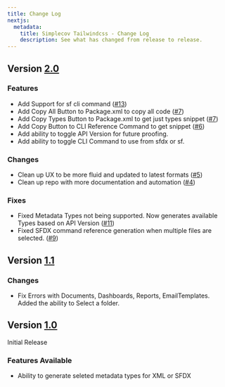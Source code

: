 ```yaml
---
title: Change Log
nextjs:
  metadata:
    title: Simplecov Tailwindcss - Change Log
    description: See what has changed from release to release.
---
```


## Version [2.0](https://github.com/chiefpansancolt/package-builder/releases/tag/2.0)

### Features

- Add Support for sf cli command ([#13](https://github.com/chiefpansancolt/package-builder/issues/13))
- Add Copy All Button to Package.xml to copy all code ([#7](https://github.com/chiefpansancolt/package-builder/issues/7))
- Add Copy Types Button to Package.xml to get just types snippet ([#7](https://github.com/chiefpansancolt/package-builder/issues/7))
- Add Copy Button to CLI Reference Command to get snippet ([#6](https://github.com/chiefpansancolt/package-builder/issues/6))
- Add ability to toggle API Version for future proofing.
- Add ability to toggle CLI Command to use from sfdx or sf.

### Changes

- Clean up UX to be more fluid and updated to latest formats ([#5](https://github.com/chiefpansancolt/package-builder/issues/5))
- Clean up repo with more documentation and automation ([#4](https://github.com/chiefpansancolt/package-builder/issues/4))

### Fixes

- Fixed Metadata Types not being supported. Now generates available Types based on API Version ([#11](https://github.com/chiefpansancolt/package-builder/issues/11))
- Fixed SFDX command reference generation when multiple files are selected. ([#9](https://github.com/chiefpansancolt/package-builder/issues/9))

## Version [1.1](https://github.com/chiefpansancolt/package-builder/releases/tag/1.1)

### Changes

- Fix Errors with Documents, Dashboards, Reports, EmailTemplates. Added the ability to Select a folder.

## Version [1.0](https://github.com/chiefpansancolt/package-builder/releases/tag/1.0)

Initial Release

### Features Available

- Ability to generate seleted metadata types for XML or SFDX
